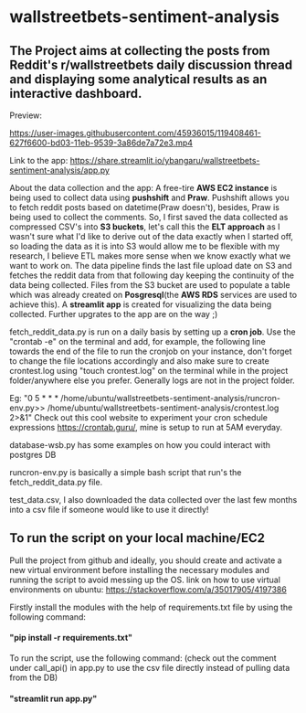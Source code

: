 # wallstreetbets-sentiment-analysis
## The Project aims at collecting the posts from Reddit's r/wallstreetbets daily discussion thread and displaying some analytical results as an interactive dashboard.

Preview:

https://user-images.githubusercontent.com/45936015/119408461-627f6600-bd03-11eb-9539-3a86de7a72e3.mp4

Link to the app: https://share.streamlit.io/ybangaru/wallstreetbets-sentiment-analysis/app.py

About the data collection and the app:
A free-tire **AWS EC2 instance** is being used to collect data using **pushshift** and **Praw**. Pushshift allows you to fetch reddit posts based on datetime(Praw doesn't), besides, Praw is being used to collect the comments. So, I first saved the data collected as compressed CSV's into **S3 buckets**, let's call this the **ELT approach** as I wasn't sure what I'd like to derive out of the data exactly when I started off, so loading the data as it is into S3 would allow me to be flexible with my research, I believe ETL makes more sense when we know exactly what we want to work on. The data pipeline finds the last file upload date on S3 and fetches the reddit data from that following day keeping the continuity of the data being collected. Files from the S3 bucket are used to populate a table which was already created on **Posgresql**(the **AWS RDS** services are used to achieve this). A **streamlit app** is created for visualizing the data being collected. Further upgrates to the app are on the way ;)

fetch_reddit_data.py is run on a daily basis by setting up a **cron job**. Use the "crontab -e" on the terminal and add, for example, the following line towards the end of the file to run the cronjob on your instance, don't forget to change the file locations accordingly and also make sure to create crontest.log using "touch crontest.log" on the terminal while in the project folder/anywhere else you prefer. Generally logs are not in the project folder.

Eg: "0 5 * * *  /home/ubuntu/wallstreetbets-sentiment-analysis/runcron-env.py>> /home/ubuntu/wallstreetbets-sentiment-analysis/crontest.log 2>&1"
Check out this cool website to experiment your cron schedule expressions https://crontab.guru/, mine is setup to run at 5AM everyday.

database-wsb.py has some examples on how you could interact with postgres DB

runcron-env.py is basically a simple bash script that run's the fetch_reddit_data.py file.

test_data.csv, I also downloaded the data collected over the last few months into a csv file if someone would like to use it directly!


## To run the script on your local machine/EC2
Pull the project from github and ideally, you should create and activate a new virtual environment before installing the necessary modules and running the script to avoid messing up the OS.
link on how to use virtual environments on ubuntu: https://stackoverflow.com/a/35017905/4197386

Firstly install the modules with the help of requirements.txt file by using the following command:
#### "pip install -r requirements.txt"
To run the script, use the following command: (check out the comment under call_api() in app.py to use the csv file directly instead of pulling data from the DB)
#### "streamlit run app.py"

